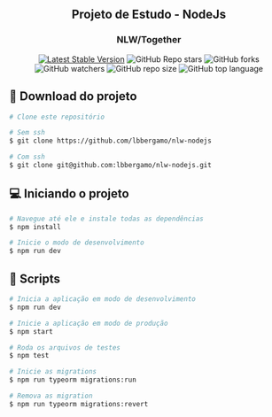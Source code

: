 <h2 align="center">Projeto de Estudo - NodeJs</h2>
<h3 align="center">NLW/Together</h3>

<center>

[![Latest Stable Version](https://img.shields.io/npm/v/yarn.svg)](https://www.npmjs.com/package/yarn)
![GitHub Repo stars](https://img.shields.io/github/stars/lbbergamo/nlw-nodejs?style=social)
![GitHub forks](https://img.shields.io/github/forks/lbbergamo/nlw-nodejs?style=social)
![GitHub watchers](https://img.shields.io/github/watchers/lbbergamo/nlw-nodejs?style=social)
![GitHub repo size](https://img.shields.io/github/repo-size/lbbergamo/nlw-nodejs)
![GitHub top language](https://img.shields.io/github/languages/top/lbbergamo/nlw-nodejs)

</center>

## :paperclip: Download do projeto
```bash
# Clone este repositório

# Sem ssh
$ git clone https://github.com/lbbergamo/nlw-nodejs

# Com ssh 
$ git clone git@github.com:lbbergamo/nlw-nodejs.git
```

## :computer: Iniciando o projeto
```bash
# Navegue até ele e instale todas as dependências
$ npm install

# Inicie o modo de desenvolvimento
$ npm run dev
```

## :memo: Scripts
```bash
# Inicia a aplicação em modo de desenvolvimento
$ npm run dev

# Inicie a aplicação em modo de produção
$ npm start

# Roda os arquivos de testes
$ npm test

# Inicie as migrations
$ npm run typeorm migrations:run

# Remova as migration
$ npm run typeorm migrations:revert
```